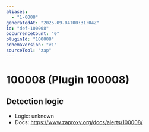 ```yaml
---
aliases:
  - "1-0008"
generatedAt: "2025-09-04T00:31:04Z"
id: "def-100008"
occurrenceCount: "0"
pluginId: "100008"
schemaVersion: "v1"
sourceTool: "zap"
---
```


# 100008 (Plugin 100008)

## Detection logic

- Logic: unknown
- Docs: https://www.zaproxy.org/docs/alerts/100008/

